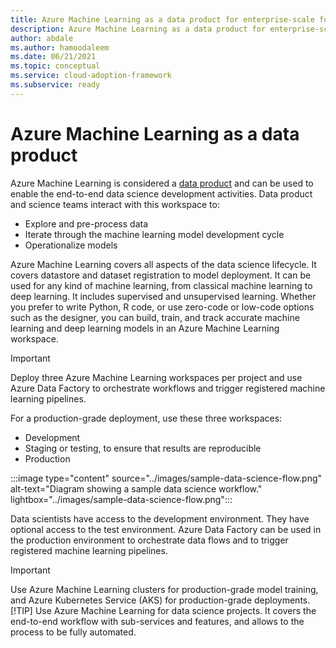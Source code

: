```yaml
---
title: Azure Machine Learning as a data product for enterprise-scale for analytics and AI
description: Azure Machine Learning as a data product for enterprise-scale for analytics and AI
author: abdale
ms.author: hamoodaleem
ms.date: 06/21/2021
ms.topic: conceptual
ms.service: cloud-adoption-framework
ms.subservice: ready
---
```


# Azure Machine Learning as a data product

Azure Machine Learning is considered a [data product](../architectures/data-landing-zone-data-products.md) and can be used to enable the end-to-end data science development activities. Data product and science teams interact with this workspace to:

- Explore and pre-process data
- Iterate through the machine learning model development cycle
- Operationalize models

Azure Machine Learning covers all aspects of the data science lifecycle. It covers datastore and dataset registration to model deployment. It can be used for any kind of machine learning, from classical machine learning to deep learning. It includes supervised and unsupervised learning. Whether you prefer to write Python, R code, or use zero-code or low-code options such as the designer, you can build, train, and track accurate machine learning and deep learning models in an Azure Machine Learning workspace.

> [!IMPORTANT]
> Deploy three Azure Machine Learning workspaces per project and use Azure Data Factory to orchestrate workflows and trigger registered machine learning pipelines.

For a production-grade deployment, use these three workspaces:

- Development
- Staging or testing, to ensure that results are reproducible
- Production

:::image type="content" source="../images/sample-data-science-flow.png" alt-text="Diagram showing a sample data science workflow." lightbox="../images/sample-data-science-flow.png":::

Data scientists have access to the development environment. They have optional access to the test environment. Azure Data Factory can be used in the production environment to orchestrate data flows and to trigger registered machine learning pipelines.

> [!IMPORTANT]
> Use Azure Machine Learning clusters for production-grade model training, and Azure Kubernetes Service (AKS) for production-grade deployments.
> [!TIP]
> Use Azure Machine Learning for data science projects. It covers the end-to-end workflow with sub-services and features, and allows to the process to be fully automated.
